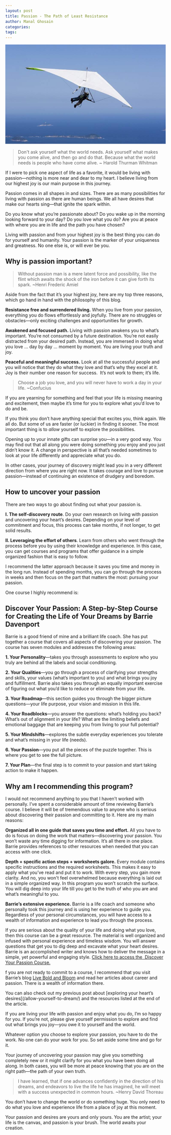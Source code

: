 ```yaml
---
layout: post
title: Passion - The Path of Least Resistance
author: Manal Ghosain
categories:
tags:
---
```


![Follow your passion](/images/flying.jpg)

> Don't ask yourself what the world needs. Ask yourself what makes you come alive, and then go and do that. Because what the world needs is people who have come alive. ~ Harold Thurman Whitman

If I were to pick one aspect of life as a favorite, it would be living with passion—nothing is more near and dear to my heart. I believe living from our highest joy is our main purpose in this journey. 

Passion comes in all shapes in and sizes. There are as many possibilities for living with passion as there are human beings. We all have desires that make our hearts sing—that ignite the spark within. 

Do you know what you’re passionate about? Do you wake up in the morning looking forward to your day? Do you love what you do? Are you at peace with where you are in life and the path you have chosen? 

Living with passion and from your highest joy is the best thing you can do for yourself and humanity. Your passion is the marker of your uniqueness and greatness. No one else is, or will ever be you. 

## Why is passion important?

> Without passion man is a mere latent force and possibility, like the flint which awaits the shock of the iron before it can give forth its spark. ~Henri Frederic Amiel

Aside from the fact that it’s your highest joy, here are my top three reasons, which go hand in hand with the philosophy of this blog. 

**Resistance free and surrendered living.** When you live from your passion, everything you do flows effortlessly and joyfully. There are no struggles or obstacles—only exciting challenges and opportunities for growth. 

**Awakened and focused path.** Living with passion awakens you to what’s important. You’re not consumed by a future destination. You’re not easily distracted from your desired path. Instead, you are immersed in doing what you love … day by day … moment by moment. You are living your truth and joy. 

**Peaceful and meaningful success.** Look at all the successful people and you will notice that they do what they love and that’s why they excel at it. Joy is their number one reason for success.  It’s not work to them; it’s life. 

> Choose a job you love, and you will never have to work a day in your life. ~Confucius

If you are yearning for something and feel that your life is missing meaning and excitement, then maybe it’s time for you to explore what you’d love to do and be. 

If you think you don’t have anything special that excites you, think again. We all do. But some of us are faster (or luckier) in finding it sooner. The most important thing is to _allow_ yourself to explore the possibilities. 

Opening up to your innate gifts can surprise you—in a very good way. You may find out that all along you were doing something you enjoy and you just didn’t know it. A change in perspective is all that’s needed sometimes to look at your life differently and appreciate what you do. 

In other cases, your journey of discovery might lead you in a very different direction from where you are right now. It takes courage and love to pursue passion—instead of continuing an existence of drudgery and boredom. 

## How to uncover your passion

There are two ways to go about finding out what your passion is. 

**I. The self-discovery route**. Do your own research on living with passion and uncovering your heart’s desires. Depending on your level of commitment and focus, this process can take months, if not longer, to get solid results. 

**II. Leveraging the effort of others**. Learn from others who went through the process before you by using their knowledge and experience. In this case, you can get courses and programs that offer guidance in a simple organized fashion that is easy to follow. 

I recommend the latter approach because it saves you time and money in the long run. Instead of spending months, you can go through the process in weeks and then focus on the part that matters the most: pursuing your passion. 

One course I highly recommend is: 

## Discover Your Passion: A Step-by-Step Course for Creating the Life of Your Dreams by Barrie Davenport

Barrie is a good friend of mine and a brilliant life coach. She has put together a course that covers all aspects of discovering your passion. The course has seven modules and addresses the following areas: 

**1. Your Personality**—takes you through assessments to explore who you truly are behind all the labels and social conditioning. 

**2. Your Qualities**—you go through a process of clarifying your strengths and skills, your values (what’s important to you) and what brings you joy and fulfillment. Barrie also takes you through an equally important exercise of figuring out what you’d like to reduce or eliminate from your life. 

**3. Your Roadmap**—this section guides you through the bigger picture questions—your life purpose, your vision and mission in this life. 

**4. Your Roadblocks**—you answer the questions: what’s holding you back? What’s out of alignment in your life? What are the limiting beliefs and emotional baggage that are keeping you from living to your full potential? 

**5. Your Mindshifts**—explores the subtle everyday experiences you tolerate and what’s missing in your life (needs). 

**6. Your Passion**—you put all the pieces of the puzzle together. This is where you get to see the full picture. 

**7. Your Plan**—the final step is to commit to your passion and start taking action to make it happen. 

## Why am I recommending this program?

I would not recommend anything to you that I haven’t worked with personally. I’ve spent a considerable amount of time reviewing Barrie’s course. I believe it will be of tremendous value to anyone who is serious about discovering their passion and committing to it. Here are my main reasons: 

**Organized all in one guide that saves you time and effort.** All you have to do is focus on doing the work that matters—discovering your passion. You won’t waste any time digging for information. It’s all there in one place. Barrie provides references to other resources when needed that you can access with one click. 

**Depth + specific action steps + worksheets galore.** Every module contains specific instructions and the required worksheets. This makes it easy to apply what you’ve read and put it to work. With every step, you gain more clarity. And no, you won't feel overwhelmed because everything is laid out in a simple organized way. In this program you won’t scratch the surface. You will dig deep into your life till you get to the truth of who you are and what’s meaningful to you. 

**Barrie’s extensive experience.** Barrie is a life coach and someone who personally took this journey and is using her experience to guide you. Regardless of your personal circumstances, you will have access to a wealth of information and experience to lead you through the process. 

If you are serious about the quality of your life and doing what you love, then this course can be a great resource. The material is well organized and infused with personal experience and timeless wisdom. You will answer questions that get you to dig deep and excavate what your heart desires. Barrie is an accomplished writer and knows how to deliver the message in a simple, yet powerful and engaging style. [Click here to access the  Discover Your Passion Course.](http://liveboldandbloom.com/resources/passion-course-2)

f you are not ready to commit to a course, I recommend that you visit Barrie’s blog [Live Bold and Bloom](http://liveboldandbloom.com) and read her articles about career and passion. There is a wealth of information there.

You can also check out my previous post about [exploring your heart’s desires[(/allow-yourself-to-dream/) and the resources listed at the end of the article.

If you are living your life with passion and enjoy what you do, I’m so happy for you. If you’re not, please give yourself permission to explore and find out what brings you joy—you owe it to yourself and the world.

Whatever option you choose to explore your passion, you have to do the work. No one can do your work for you. So set aside some time and go for it.

Your journey of uncovering your passion may give you something completely new or it might clarify for you what you have been doing all along.  In both cases, you will be more at peace knowing that you are on the right path—the path of your own truth.

> I have learned, that if one advances confidently in the direction of his dreams, and endeavors to live the life he has imagined, he will meet with a success unexpected in common hours. ~Henry David Thoreau

You don’t have to change the world or do something huge. You only need to do what you love and experience life from a place of joy at this moment.

Your passion and desires are yours and only yours. You are the artist; your life is the canvas, and passion is your brush. The world awaits your creation.
